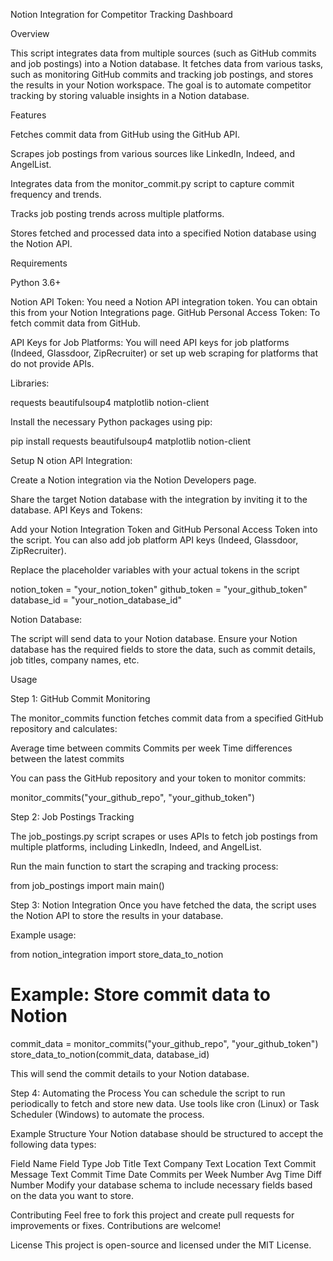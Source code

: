 Notion Integration for Competitor Tracking Dashboard

Overview

This script integrates data from multiple sources (such as GitHub commits and job postings) into a Notion database. It fetches data from various tasks, such as monitoring GitHub commits and tracking job postings, and stores the results in your Notion workspace. The goal is to automate competitor tracking by storing valuable insights in a Notion database.

Features

Fetches commit data from GitHub using the GitHub API.

Scrapes job postings from various sources like LinkedIn, Indeed, and AngelList.

Integrates data from the monitor_commit.py script to capture commit frequency and trends.

Tracks job posting trends across multiple platforms.

Stores fetched and processed data into a specified Notion database using the Notion API.

Requirements

Python 3.6+

Notion API Token: You need a Notion API integration token. You can obtain this from your Notion Integrations page.
GitHub Personal Access Token: To fetch commit data from GitHub.

API Keys for Job Platforms: You will need API keys for job platforms (Indeed, Glassdoor, ZipRecruiter) or set up web scraping for platforms that do not provide APIs.

Libraries:

requests
beautifulsoup4
matplotlib
notion-client

Install the necessary Python packages using pip:

pip install requests beautifulsoup4 matplotlib notion-client

Setup
N
otion API Integration:

Create a Notion integration via the Notion Developers page.

Share the target Notion database with the integration by inviting it to the database.
API Keys and Tokens:

Add your Notion Integration Token and GitHub Personal Access Token into the script. You can also add job platform API keys (Indeed, Glassdoor, ZipRecruiter).

Replace the placeholder variables with your actual tokens in the script

notion_token = "your_notion_token"
github_token = "your_github_token"
database_id = "your_notion_database_id"


Notion Database:

The script will send data to your Notion database. Ensure your Notion database has the required fields to store the data, such as commit details, job titles, company names, etc.

Usage

Step 1: GitHub Commit Monitoring

The monitor_commits function fetches commit data from a specified GitHub repository and calculates:

Average time between commits
Commits per week
Time differences between the latest commits

You can pass the GitHub repository and your token to monitor commits:

monitor_commits("your_github_repo", "your_github_token")

Step 2: Job Postings Tracking

The job_postings.py script scrapes or uses APIs to fetch job postings from multiple platforms, including LinkedIn, Indeed, and AngelList.

Run the main function to start the scraping and tracking process:

from job_postings import main
main()

Step 3: Notion Integration
Once you have fetched the data, the script uses the Notion API to store the results in your database.

Example usage:

from notion_integration import store_data_to_notion

# Example: Store commit data to Notion
commit_data = monitor_commits("your_github_repo", "your_github_token")
store_data_to_notion(commit_data, database_id)


This will send the commit details to your Notion database.

Step 4: Automating the Process
You can schedule the script to run periodically to fetch and store new data. Use tools like cron (Linux) or Task Scheduler (Windows) to automate the process.

Example Structure
Your Notion database should be structured to accept the following data types:

Field Name	Field Type
Job Title	Text
Company	Text
Location	Text
Commit Message	Text
Commit Time	Date
Commits per Week	Number
Avg Time Diff	Number
Modify your database schema to include necessary fields based on the data you want to store.

Contributing
Feel free to fork this project and create pull requests for improvements or fixes. Contributions are welcome!

License
This project is open-source and licensed under the MIT License.